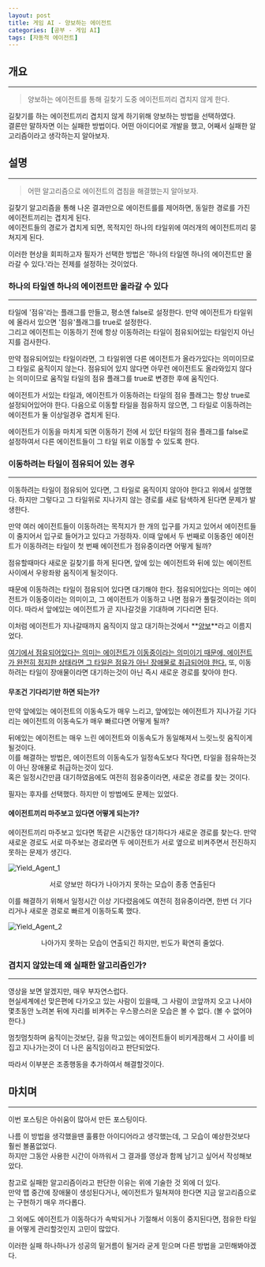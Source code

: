 ```yaml
---
layout: post
title: 게임 AI - 양보하는 에이전트
categories: [공부 - 게임 AI]
tags: [자동적 에이전트]
---
```


## 개요
***
> 양보하는 에이전트를 통해 길찾기 도중 에이전트끼리 겹치지 않게 한다.

길찾기를 하는 에이전트끼리 겹치지 않게 하기위해 양보하는 방법을 선택하였다.  
결론만 말하자면 이는 실패한 방법이다. 어떤 아이디어로 개발을 했고, 어째서 실패한 알고리즘이라고 생각하는지 알아보자.

## 설명
***
> 어떤 알고리즘으로 에이전트의 겹침을 해결했는지 알아보자.

길찾기 알고리즘을 통해 나온 결과만으로 에이전트를를 제어하면, 동일한 경로를 가진 에이전트끼리는 겹치게 된다.  
에이전트들의 경로가 겹치게 되면, 목적지인 하나의 타일위에 여러개의 에이전트끼리 뭉쳐지게 된다.

이러한 현상을 회피하고자 필자가 선택한 방법은 '하나의 타일엔 하나의 에이전트만 올라갈 수 있다.'라는 전제를 설정하는 것이었다.

### 하나의 타일엔 하나의 에이전트만 올라갈 수 있다
***

타일에 '점유'라는 플래그를 만들고, 평소엔 false로 설정한다. 만약 에이전트가 타일위에 올라서 있으면 '점유'플래그를 true로 설정한다.  
그리고 에이전트는 이동하기 전에 항상 이동하려는 타일이 점유되어있는 타일인지 아닌지를 검사한다.

만약 점유되어있는 타일이라면, 그 타일위엔 다른 에이전트가 올라가있다는 의미이므로 그 타일로 움직이지 않는다. 점유되어 있지 않다면 아무런 에이전트도 올라와있지 않다는 의미이므로 움직일 타일의 점유 플래그를 true로 변경한 후에 움직인다.

에이전트가 서있는 타일과, 에이전트가 이동하려는 타일의 점유 플래그는 항상 true로 설정되어있어야 한다. 다음으로 이동할 타일을 점유하지 않으면, 그 타일로 이동하려는 에이전트가 둘 이상일경우 겹치게 된다.

에이전트가 이동을 마치게 되면 이동하기 전에 서 있던 타일의 점유 플래그를 false로 설정하여서 다른 에이전트들이 그 타일 위로 이동할 수 있도록 한다.

### 이동하려는 타일이 점유되어 있는 경우
***

이동하려는 타일이 점유되어 있다면, 그 타일로 움직이지 않아야 한다고 위에서 설명했다. 하지만 그렇다고 그 타일위로 지나가지 않는 경로를 새로 탐색하게 된다면 문제가 발생한다.

만약 여러 에이전트들이 이동하려는 목적지가 한 개의 입구를 가지고 있어서 에이전트들이 줄지어서 입구로 들어가고 있다고 가정하자. 이때 앞에서 두 번째로 이동중인 에이전트가 이동하려는 타일이 첫 번째 에이전트가 점유중이라면 어떻게 될까?

점유할때마다 새로운 길찾기를 하게 된다면, 앞에 있는 에이전트와 뒤에 있는 에이전트 사이에서 우왕좌왕 움직이게 될것이다.

때문에 이동하려는 타일이 점유되어 있다면 대기해야 한다. 점유되어있다는 의미는 에이전트가 이동중이라는 의미이고, 그 에이전트가 이동하고 나면 점유가 풀릴것이라는 의미이다. 따라서 앞에있는 에이전트가 곧 지나갈것을 기대하며 기다리면 된다.

이처럼 에이전트가 지나갈때까지 움직이지 않고 대기하는것에서 **<u>양보</u>**라고 이름지었다.

<u>여기에서 점유되어있다는 의미는 에이전트가 이동중이라는 의미이기 때문에, 에이전트가 완전히 정지한 상태라면 그 타일은 점유가 아닌 장애물로 취급되어야 한다.</u> 또, 이동하려는 타일이 장애물이라면 대기하는것이 아닌 즉시 새로운 경로를 찾아야 한다.

#### 무조건 기다리기만 하면 되는가?

만약 앞에있는 에이전트의 이동속도가 매우 느리고, 앞에있는 에이전트가 지나가길 기다리는 에이전트의 이동속도가 매우 빠르다면 어떻게 될까?

뒤에있는 에이전트는 매우 느린 에이전트와 이동속도가 동일해져서 느릿느릿 움직이게 될것이다.  
이를 해결하는 방법은, 에이전트의 이동속도가 일정속도보다 작다면, 타일을 점유하는것이 아닌 장애물로 취급하는것이 있다.  
혹은 일정시간만큼 대기하였음에도 여전히 점유중이라면, 새로운 경로를 찾는 것이다.

필자는 후자를 선택했다. 하지만 이 방법에도 문제는 있었다.

#### 에이전트끼리 마주보고 있다면 어떻게 되는가?

에이전트끼리 마주보고 있다면 똑같은 시간동안 대기하다가 새로운 경로를 찾는다. 만약 새로운 경로도 서로 마주보는 경로라면 두 에이전트가 서로 옆으로 비켜주면서 전진하지 못하는 문제가 생긴다.  

![Yield_Agent_1](//www.youtube.com/watch?v=4d2BXXLYxrU)
<center>서로 양보만 하다가 나아가지 못하는 모습이 종종 연출된다</center>

이를 해결하기 위해서 일정시간 이상 기다렸음에도 여전히 점유중이라면, 한번 더 기다리거나 새로운 경로로 빠르게 이동하도록 했다.

![Yield_Agent_2](//www.youtube.com/watch?v=odIw4yxAmIE)
<center>나아가지 못하는 모습이 연출되긴 하지만, 빈도가 확연히 줄었다.</center>

### 겹치지 않았는데 왜 실패한 알고리즘인가?
***

영상을 보면 알겠지만, 매우 부자연스럽다.  
현실세계에선 맞은편에 다가오고 있는 사람이 있을때, 그 사람이 코앞까지 오고 나서야 몇초동안 노려본 뒤에 자리를 비켜주는 우스꽝스러운 모습은 볼 수 없다. (볼 수 없어야 한다.)

멈칫멈칫하며 움직이는것보단, 길을 막고있는 에이전트들이 비키게끔해서 그 사이를 비집고 지나가는것이 더 나은 움직임이라고 판단되었다.

따라서 이부분은 조종행동을 추가하여서 해결할것이다.

## 마치며
***
이번 포스팅은 아쉬움이 많아서 만든 포스팅이다.

나름 이 방법을 생각했을땐 훌륭한 아이디어라고 생각했는데, 그 모습이 예상한것보다 훨씬 볼품없었다.  
하지만 그동안 사용한 시간이 아까워서 그 결과를 영상과 함께 남기고 싶어서 작성해보았다.

참고로 실패한 알고리즘이라고 판단한 이유는 위에 기술한 것 외에 더 있다.  
만약 맵 중간에 장애물이 생성된다거나, 에이전트가 밀쳐져야 한다면 지금 알고리즘으로는 구현하기 매우 까다롭다.

그 외에도 에이전트가 이동하다가 속박되거나 기절해서 이동이 중지된다면, 점유한 타일을 어떻게 관리할것인지 고민이 많았다.

이러한 실패 하나하나가 성공의 밑거름이 될거라 굳게 믿으며 다른 방법을 고민해봐야겠다.